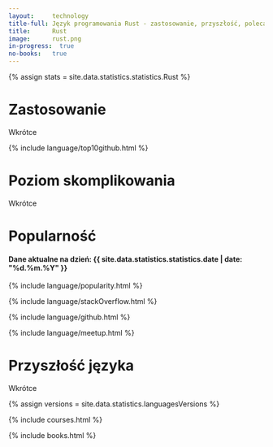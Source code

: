 ```yaml
---
layout:     technology
title-full: Język programowania Rust - zastosowanie, przyszłość, polecane książki
title:      Rust
image:      rust.png
in-progress:  true
no-books:   true
---
```


{% assign stats = site.data.statistics.statistics.Rust %}

# Zastosowanie

Wkrótce

{% include language/top10github.html %}

# Poziom skomplikowania

Wkrótce

# Popularność

<h4>Dane aktualne na dzień: {{ site.data.statistics.statistics.date | date: "%d.%m.%Y"  }}</h4>

{% include language/popularity.html %}

{% include language/stackOverflow.html %}

{% include language/github.html %}

{% include language/meetup.html %}

# Przyszłość języka

Wkrótce

{% assign versions = site.data.statistics.languagesVersions %}

{% include courses.html %}

{% include books.html %}




